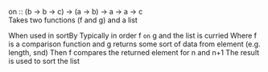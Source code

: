 on :: (b -> b -> c) -> (a -> b) -> a -> a -> c    
    Takes two functions (f and g) and a list
    
When used in sortBy
    Typically in order f `on` g and the list is curried
    Where f is a comparison function and g returns some sort of data from element (e.g. length, snd)
    Then f compares the returned element for n and n+1
    The result is used to sort the list
